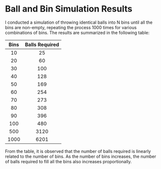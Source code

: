 # Ball and Bin Simulation Results

I conducted a simulation of throwing identical balls into N bins until all the bins are non-empty, repeating the process 1000 times for various combinations of bins. The results are summarized in the following table:

| Bins | Balls Required |
| :--: | :------------: |
|  10  |       25       |
|  20  |       60       |
|  30  |      100       |
|  40  |      128       |
|  50  |      169       |
|  60  |      254       |
|  70  |      273       |
|  80  |      308       |
|  90  |      396       |
| 100  |      480       |
| 500  |      3120      |
| 1000 |      6201      |

From the table, it is observed that the number of balls required is linearly related to the number of bins. As the number of bins increases, the number of balls required to fill all the bins also increases proportionally.
